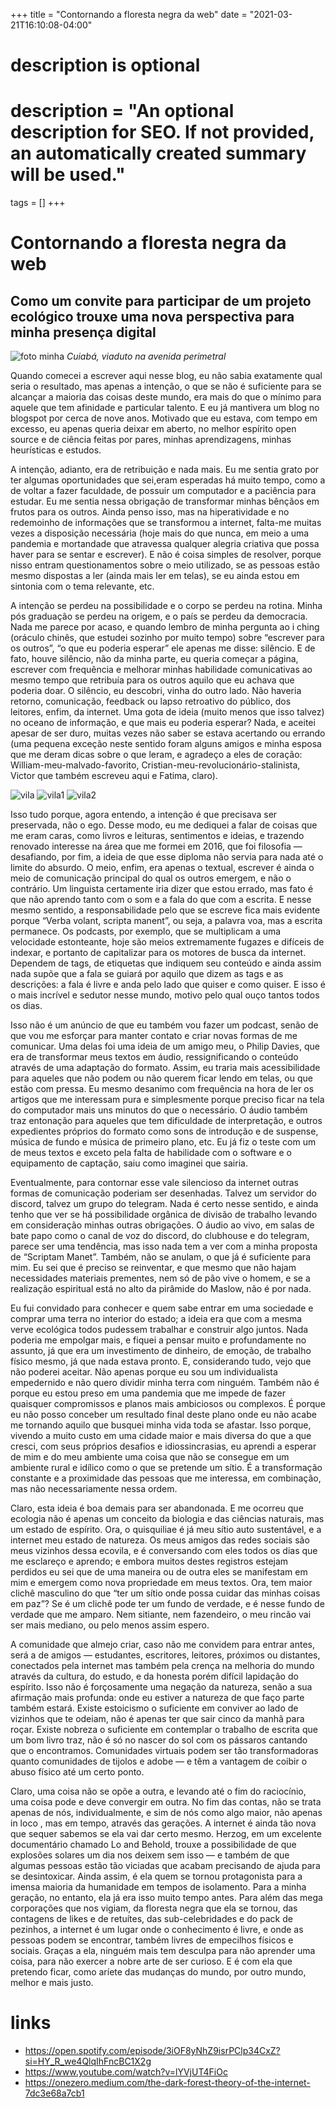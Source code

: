 +++
title = "Contornando a floresta negra da web"
date = "2021-03-21T16:10:08-04:00"

#
# description is optional
#
# description = "An optional description for SEO. If not provided, an automatically created summary will be used."

tags = []
+++

# Contornando a floresta negra da web
## Como um convite para participar de um projeto ecológico trouxe uma nova perspectiva para minha presença digital

![foto minha](https://miro.medium.com/max/1100/1*MyCs2WnRc-R9UO7eYPlSiA.jpeg)
*Cuiabá, viaduto na avenida perimetral*

Quando comecei a escrever aqui nesse blog, eu não sabia exatamente qual seria o resultado, mas apenas a intenção, o que se não é suficiente para se alcançar a maioria das coisas deste mundo, era mais do que o mínimo para aquele que tem afinidade e particular talento. E eu já mantivera um blog no blogspot por cerca de nove anos. Motivado que eu estava, com tempo em excesso, eu apenas queria deixar em aberto, no melhor espírito open source e de ciência feitas por pares, minhas aprendizagens, minhas heurísticas e estudos.

A intenção, adianto, era de retribuição e nada mais. Eu me sentia grato por ter algumas oportunidades que sei,eram esperadas há muito tempo, como a de voltar a fazer faculdade, de possuir um computador e a paciência para estudar. Eu me sentia nessa obrigação de transformar minhas bênçãos em frutos para os outros. Ainda penso isso, mas na hiperatividade e no redemoinho de informações que se transformou a internet, falta-me muitas vezes a disposição necessária (hoje mais do que nunca, em meio a uma pandemia e mortandade que atravessa qualquer alegria criativa que possa haver para se sentar e escrever). E não é coisa simples de resolver, porque nisso entram questionamentos sobre o meio utilizado, se as pessoas estão mesmo dispostas a ler (ainda mais ler em telas), se eu ainda estou em sintonia com o tema relevante, etc.

A intenção se perdeu na possibilidade e o corpo se perdeu na rotina. Minha pós graduação se perdeu na origem, e o país se perdeu da democracia. Nada me parece por acaso, e quando lembro de minha pergunta ao i ching (oráculo chinês, que estudei sozinho por muito tempo) sobre “escrever para os outros”, “o que eu poderia esperar” ele apenas me disse: silêncio. E de fato, houve silêncio, não da minha parte, eu queria começar a página, escrever com frequência e melhorar minhas habilidade comunicativas ao mesmo tempo que retribuía para os outros aquilo que eu achava que poderia doar. O silêncio, eu descobri, vinha do outro lado. Não haveria retorno, comunicação, feedback ou lapso retroativo do público, dos leitores, enfim, da internet. Uma gota de ideia (muito menos que isso talvez) no oceano de informação, e que mais eu poderia esperar? Nada, e aceitei apesar de ser duro, muitas vezes não saber se estava acertando ou errando (uma pequena exceção neste sentido foram alguns amigos e minha esposa que me deram dicas sobre o que leram, e agradeço a eles de coração: William-meu-malvado-favorito, Cristian-meu-revolucionário-stalinista, Victor que também escreveu aqui e Fatima, claro).

![vila](https://miro.medium.com/max/640/1*G55BYZQSGYWxBvCdXnxzPQ.jpeg)
![vila1](https://miro.medium.com/max/786/1*PYLlsehNTLMvxO2hvpq93w.jpeg)
![vila2](https://miro.medium.com/max/786/1*S9OhSciiJ8MYTPlb4tTF4Q.jpeg)

Isso tudo porque, agora entendo, a intenção é que precisava ser preservada, não o ego. Desse modo, eu me dediquei a falar de coisas que me eram caras, como livros e leituras, sentimentos e ideias, e trazendo renovado interesse na área que me formei em 2016, que foi filosofia — desafiando, por fim, a ideia de que esse diploma não servia para nada até o limite do absurdo. O meio, enfim, era apenas o textual, escrever é ainda o meio de comunicação principal do qual os outros emergem, e não o contrário. Um linguista certamente iria dizer que estou errado, mas fato é que não aprendo tanto com o som e a fala do que com a escrita. E nesse mesmo sentido, a responsabilidade pelo que se escreve fica mais evidente porque “Verba volant, scripta manent”, ou seja, a palavra voa, mas a escrita permanece. Os podcasts, por exemplo, que se multiplicam a uma velocidade estonteante, hoje são meios extremamente fugazes e difíceis de indexar, e portanto de capitalizar para os motores de busca da internet. Dependem de tags, de etiquetas que indiquem seu conteúdo e ainda assim nada supõe que a fala se guiará por aquilo que dizem as tags e as descrições: a fala é livre e anda pelo lado que quiser e como quiser. E isso é o mais incrível e sedutor nesse mundo, motivo pelo qual ouço tantos todos os dias.

Isso não é um anúncio de que eu também vou fazer um podcast, senão de que vou me esforçar para manter contato e criar novas formas de me comunicar. Uma delas foi uma ideia de um amigo meu, o Philip Davies, que era de transformar meus textos em áudio, ressignificando o conteúdo através de uma adaptação do formato. Assim, eu traria mais acessibilidade para aqueles que não podem ou não querem ficar lendo em telas, ou que estão com pressa. Eu mesmo desanimo com frequência na hora de ler os artigos que me interessam pura e simplesmente porque preciso ficar na tela do computador mais uns minutos do que o necessário. O áudio também traz entonação para aqueles que tem dificuldade de interpretação, e outros expedientes próprios do formato como sons de introdução e de suspense, música de fundo e música de primeiro plano, etc. Eu já fiz o teste com um de meus textos e exceto pela falta de habilidade com o software e o equipamento de captação, saiu como imaginei que sairia.

Eventualmente, para contornar esse vale silencioso da internet outras formas de comunicação poderiam ser desenhadas. Talvez um servidor do discord, talvez um grupo do telegram. Nada é certo nesse sentido, e ainda tenho que ver se há possibilidade orgânica de divisão de trabalho levando em consideração minhas outras obrigações. O áudio ao vivo, em salas de bate papo como o canal de voz do discord, do clubhouse e do telegram, parece ser uma tendência, mas isso nada tem a ver com a minha proposta de “Scriptam Manet”. Também, não se anulam, o que já é suficiente para mim. Eu sei que é preciso se reinventar, e que mesmo que não hajam necessidades materiais prementes, nem só de pão vive o homem, e se a realização espiritual está no alto da pirâmide do Maslow, não é por nada.

Eu fui convidado para conhecer e quem sabe entrar em uma sociedade e comprar uma terra no interior do estado; a ideia era que com a mesma verve ecológica todos pudessem trabalhar e construir algo juntos. Nada poderia me empolgar mais, e fiquei a pensar muito e profundamente no assunto, já que era um investimento de dinheiro, de emoção, de trabalho físico mesmo, já que nada estava pronto. E, considerando tudo, vejo que não poderei aceitar. Não apenas porque eu sou um individualista empedernido e não quero dividir minha terra com ninguém. Também não é porque eu estou preso em uma pandemia que me impede de fazer quaisquer compromissos e planos mais ambiciosos ou complexos. É porque eu não posso conceber um resultado final deste plano onde eu não acabe me tornando aquilo que busquei minha vida toda se afastar. Isso porque, vivendo a muito custo em uma cidade maior e mais diversa do que a que cresci, com seus próprios desafios e idiossincrasias, eu aprendi a esperar de mim e do meu ambiente uma coisa que não se consegue em um ambiente rural e idílico como o que se pretende um sítio. É a transformação constante e a proximidade das pessoas que me interessa, em combinação, mas não necessariamente nessa ordem.

Claro, esta ideia é boa demais para ser abandonada. E me ocorreu que ecologia não é apenas um conceito da biologia e das ciências naturais, mas um estado de espírito. Ora, o quisquiliae é já meu sítio auto sustentável, e a internet meu estado de natureza. Os meus amigos das redes sociais são meus vizinhos dessa ecovila, e é conversando com eles todos os dias que me esclareço e aprendo; e embora muitos destes registros estejam perdidos eu sei que de uma maneira ou de outra eles se manifestam em mim e emergem como nova propriedade em meus textos. Ora, tem maior clichê masculino do que “ter um sítio onde possa cuidar das minhas coisas em paz”? Se é um clichê pode ter um fundo de verdade, e é nesse fundo de verdade que me amparo. Nem sitiante, nem fazendeiro, o meu rincão vai ser mais mediano, ou pelo menos assim espero.

A comunidade que almejo criar, caso não me convidem para entrar antes, será a de amigos — estudantes, escritores, leitores, próximos ou distantes, conectados pela internet mas também pela crença na melhoria do mundo através da cultura, do estudo, e da honesta porém difícil lapidação do espírito. Isso não é forçosamente uma negação da natureza, senão a sua afirmação mais profunda: onde eu estiver a natureza de que faço parte também estará. Existe estoicismo o suficiente em conviver ao lado de vizinhos que te odeiam, não é apenas ter que sair cinco da manhã para roçar. Existe nobreza o suficiente em contemplar o trabalho de escrita que um bom livro traz, não é só no nascer do sol com os pássaros cantando que o encontramos. Comunidades virtuais podem ser tão transformadoras quanto comunidades de tijolos e adobe — e têm a vantagem de coibir o abuso físico até um certo ponto.

Claro, uma coisa não se opõe a outra, e levando até o fim do raciocínio, uma coisa pode e deve convergir em outra. No fim das contas, não se trata apenas de nós, individualmente, e sim de nós como algo maior, não apenas in loco , mas em tempo, através das gerações. A internet é ainda tão nova que sequer sabemos se ela vai dar certo mesmo. Herzog, em um excelente documentário chamado Lo and Behold, trouxe a possibilidade de que explosões solares um dia nos deixem sem isso — e também de que algumas pessoas estão tão viciadas que acabam precisando de ajuda para se desintoxicar. Ainda assim, é ela quem se tornou protagonista para a imensa maioria da humanidade em tempos de isolamento. Para a minha geração, no entanto, ela já era isso muito tempo antes. Para além das mega corporações que nos vigiam, da floresta negra que ela se tornou, das contagens de likes e de retuítes, das sub-celebridades e do pack de pezinhos, a internet é um lugar onde o conhecimento é livre, e onde as pessoas podem se encontrar, também livres de empecilhos físicos e sociais. Graças a ela, ninguém mais tem desculpa para não aprender uma coisa, para não exercer a nobre arte de ser curioso. E é com ela que pretendo ficar, como aríete das mudanças do mundo, por outro mundo, melhor e mais justo.


# links
- https://open.spotify.com/episode/3iOF8yNhZ9isrPClp34CxZ?si=HY_R_we4QlqIhFncBC1X2g
- https://www.youtube.com/watch?v=lYVjUT4FiOc
- https://onezero.medium.com/the-dark-forest-theory-of-the-internet-7dc3e68a7cb1

